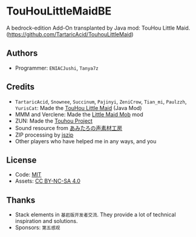 # TouHouLittleMaidBE
A bedrock-edition Add-On transplanted by Java mod: TouHou Little Maid. (https://github.com/TartaricAcid/TouhouLittleMaid)

## Authors
- Programmer: `ENIACJushi`, `Tanya7z`

## Credits
- `TartaricAcid`, `Snownee`, `Succinum`, `Pajinyi`, `ZeniCrow`, `Tian_mi`, `Paulzzh`, `YurisCat`: Made the [TouHou Little Maid](https://github.com/TartaricAcid/TouhouLittleMaid) (Java Mod)
- MMM and Verclene: Made the [Little Maid Mob](https://github.com/MMM666/littleMaidMob) mod
- ZUN: Made the [Touhou Project](https://en.wikipedia.org/wiki/Touhou_Project)
- Sound resource from [あみたろの声素材工房](https://www14.big.or.jp/~amiami/happy/)
- ZIP processing by [jszip](https://github.com/Stuk/jszip)
- Other players who have helped me in any ways, and you

## License
- Code: [MIT](https://www.mit.edu/~amini/LICENSE.md)
- Assets: [CC BY-NC-SA 4.0](https://creativecommons.org/licenses/by-nc-sa/4.0/)


## Thanks
 - Stack elements in `基岩版开发者交流`. They provide a lot of technical inspiration and solutions.
 - Sponsors: `第五感观`